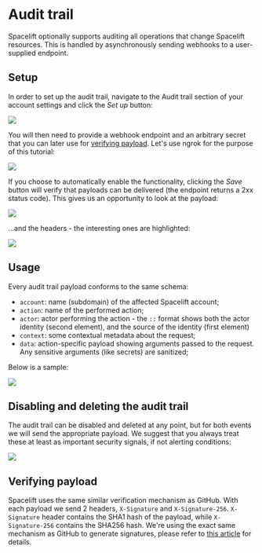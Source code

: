 # Audit trail

Spacelift optionally supports auditing all operations that change Spacelift resources. This is handled by asynchronously sending webhooks to a user-supplied endpoint.

## Setup

In order to set up the audit trail, navigate to the Audit trail section of your account settings and click the _Set up_ button:

![](/assets/images/Spacelift%20%281%29.png)

You will then need to provide a webhook endpoint and an arbitrary secret that you can later use for [verifying payload](audit-trail.md#verifying-payload). Let's use ngrok for the purpose of this tutorial:

![](/assets/images/Spacelift%20%283%29.png)

If you choose to automatically enable the functionality, clicking the _Save_ button will verify that payloads can be delivered (the endpoint returns a 2xx status code). This gives us an opportunity to look at the payload:

![](/assets/images/ngrok_-_Inspect.png)

...and the headers - the interesting ones are highlighted:

![](/assets/images/ngrok_-_Inspect%20%281%29.png)

## Usage

Every audit trail payload conforms to the same schema:

* `account`: name (subdomain) of the affected Spacelift account;
* `action`: name of the performed action;
* `actor`: actor performing the action - the `::` format shows both the actor identity (second element), and the source of the identity (first element)
* `context`: some contextual metadata about the request;
* `data`: action-specific payload showing arguments passed to the request. Any sensitive arguments (like secrets) are sanitized;

Below is a sample:

![](/assets/images/ngrok_-_Inspect%20%282%29.png)

## Disabling and deleting the audit trail

The audit trail can be disabled and deleted at any point, but for both events we will send the appropriate payload. We suggest that you always treat these at least as important security signals, if not alerting conditions:

![](/assets/images/ngrok_-_Inspect%20%283%29.png)

## Verifying payload

Spacelift uses the same similar verification mechanism as GitHub. With each payload we send 2 headers, `X-Signature` and `X-Signature-256`. `X-Signature` header contains the SHA1 hash of the payload, while `X-Signature-256` contains the SHA256 hash. We're using the exact same mechanism as GitHub to generate signatures, please refer to [this article](https://medium.com/@vampiire/how-to-verify-the-authenticity-of-a-github-apps-webhook-payload-8d63ccc81a24) for details.

